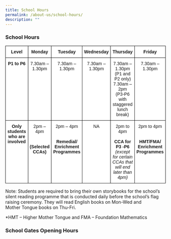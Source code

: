 ```yaml
---
title: School Hours
permalink: /about-us/school-hours/
description: ""
---
```

### School Hours

<style type="text/css">
.tg  {border-collapse:collapse;border-spacing:0;}
.tg td{border-color:black;border-style:solid;border-width:1px;font-family:Arial, sans-serif;font-size:14px;
  overflow:hidden;padding:10px 5px;word-break:normal;}
.tg th{border-color:black;border-style:solid;border-width:1px;font-family:Arial, sans-serif;font-size:14px;
  font-weight:normal;overflow:hidden;padding:10px 5px;word-break:normal;}
.tg .tg-9hzb{background-color:#FFF;font-weight:bold;text-align:center;vertical-align:top}
.tg .tg-7yig{background-color:#FFF;text-align:center;vertical-align:top}
</style>
<table class="tg">
<thead>
  <tr>
    <th class="tg-9hzb">Level</th>
    <th class="tg-9hzb">Monday</th>
    <th class="tg-9hzb">Tuesday</th>
    <th class="tg-9hzb">Wednesday</th>
    <th class="tg-9hzb">Thursday</th>
    <th class="tg-9hzb">Friday</th>
  </tr>
</thead>
<tbody>
  <tr>
    <td class="tg-9hzb">P1 to P6</td>
    <td class="tg-7yig">7.30am – 1.30pm</td>
    <td class="tg-7yig">7.30am – 1.30pm</td>
    <td class="tg-7yig">7.30am – 1.30pm</td>
    <td class="tg-7yig">7.30am – 1.30pm<br>(P1 and P2 only)<br>7.30am – 2pm<br>(P3-P6 with staggered lunch break)</td>
    <td class="tg-7yig">7.30am – 1.30pm</td>
  </tr>
  <tr>
    <td class="tg-9hzb">Only students who are involved</td>
    <td class="tg-7yig"><span style="background-color:initial">2pm – 4pm</span><br><br><br><span style="font-weight:bold">(Selected CCAs)</span></td>
    <td class="tg-7yig"><span style="background-color:initial">2pm – 4pm</span><br><br><br><span style="font-weight:bold">Remedial/</span><br><span style="font-weight:bold">Enrichment Programmes</span></td>
    <td class="tg-7yig">NA</td>
    <td class="tg-7yig"><span style="background-color:initial">2pm to 4pm</span><br><br><span style="font-weight:bold">CCA for P3 -P6</span><br><span style="font-style:italic;background-color:initial">(except for certain CCAs that will end</span><span style="font-style:italic"> </span><span style="font-style:italic;background-color:initial">later than 4pm)</span></td>
    <td class="tg-7yig"><span style="background-color:initial">2pm to 4pm</span><br><br><br><span style="font-weight:bold">HMT/FMA/</span><br><span style="font-weight:bold">Enrichment </span><br><span style="font-weight:bold">Programmes</span></td>
  </tr>
</tbody>
</table>

  

Note: Students are required to bring their own storybooks for the school’s silent reading programme that is conducted daily before the school’s flag raising ceremony. They will read English books on Mon-Wed and  
Mother Tongue books on Thu-Fri. 

  

\*HMT – Higher Mother Tongue and FMA – Foundation Mathematics

### School Gates Opening Hours

